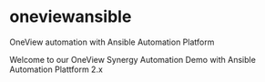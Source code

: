 # oneviewansible
OneView automation with Ansible Automation Platform

Welcome to our OneView Synergy Automation Demo with Ansible Automation Plattform 2.x





